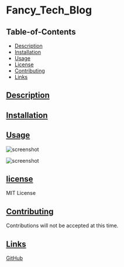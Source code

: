 # Fancy_Tech_Blog

## Table-of-Contents

  * [Description](#description)
  * [Installation](#installation)
  * [Usage](#usage)
  * [License](#license)
  * [Contributing](#contributing)
  * [Links](#questions)
  
## [Description](#table-of-contents)


## [Installation](#table-of-contents)

## [Usage](#table-of-contents)

  ![screenshot](./Get_screenshot.png)

  ![screenshot](./Post_screenshot.png)

  
## [license](#table-of-contents)
MIT License

## [Contributing](#table-of-contents)
Contributions will not be accepted at this time.

## [Links](#table-of-contents)

[GitHub](https://github.com/mikestem)

